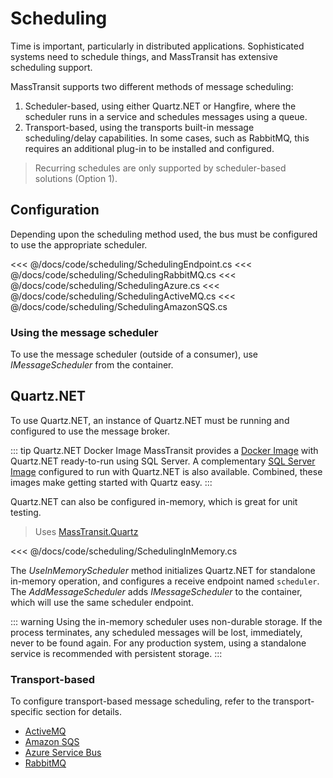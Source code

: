 # Scheduling

Time is important, particularly in distributed applications. Sophisticated systems need to schedule things, and MassTransit has extensive scheduling support.

MassTransit supports two different methods of message scheduling:

1. Scheduler-based, using either Quartz.NET or Hangfire, where the scheduler runs in a service and schedules messages using a queue.
1. Transport-based, using the transports built-in message scheduling/delay capabilities. In some cases, such as RabbitMQ, this requires an additional plug-in to be installed and configured.

> Recurring schedules are only supported by scheduler-based solutions (Option 1).

## Configuration

Depending upon the scheduling method used, the bus must be configured to use the appropriate scheduler.

<code-group>
<code-block title="Quartz/Hangfire">
<<< @/docs/code/scheduling/SchedulingEndpoint.cs
</code-block>

<code-block title="RabbitMQ">
<<< @/docs/code/scheduling/SchedulingRabbitMQ.cs
</code-block>

<code-block title="Azure Service Bus">
<<< @/docs/code/scheduling/SchedulingAzure.cs
</code-block>

<code-block title="ActiveMQ">
<<< @/docs/code/scheduling/SchedulingActiveMQ.cs
</code-block>

<code-block title="Amazon SQS">
<<< @/docs/code/scheduling/SchedulingAmazonSQS.cs
</code-block>
</code-group>

### Using the message scheduler

To use the message scheduler (outside of a consumer), use _IMessageScheduler_ from the container.

## Quartz.NET

To use Quartz.NET, an instance of Quartz.NET must be running and configured to use the message broker.

::: tip Quartz.NET Docker Image
MassTransit provides a [Docker Image](https://hub.docker.com/r/masstransit/quartz) with Quartz.NET ready-to-run using SQL Server. A complementary [SQL Server Image](https://hub.docker.com/r/masstransit/sqlserver-quartz) configured to run with Quartz.NET is also available. Combined, these images make getting started with Quartz easy.
:::

Quartz.NET can also be configured in-memory, which is great for unit testing. 

> Uses [MassTransit.Quartz](https://nuget.org/packages/MassTransit.Quartz)

<<< @/docs/code/scheduling/SchedulingInMemory.cs

The _UseInMemoryScheduler_ method initializes Quartz.NET for standalone in-memory operation, and configures a receive endpoint named `scheduler`. The _AddMessageScheduler_ adds _IMessageScheduler_ to the container, which will use the same scheduler endpoint.

::: warning
Using the in-memory scheduler uses non-durable storage. If the process terminates, any scheduled messages will be lost, immediately, never to be found again. For any production system, using a standalone service is recommended with persistent storage.
:::

### Transport-based

To configure transport-based message scheduling, refer to the transport-specific section for details.

* [ActiveMQ](activemq-delayed)
* [Amazon SQS](amazonsqs-scheduler)
* [Azure Service Bus](azure-sb-scheduler)
* [RabbitMQ](rabbitmq-delayed)

